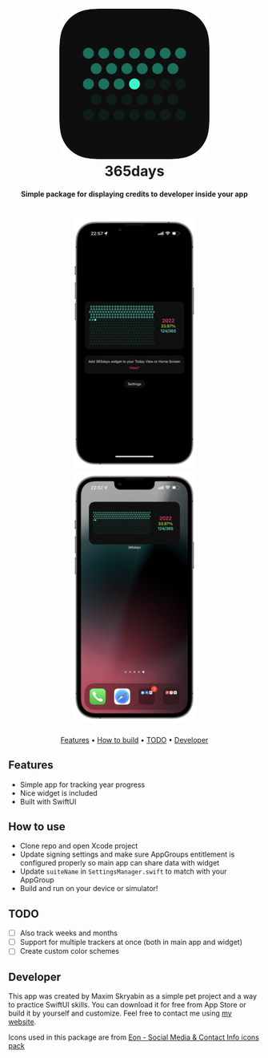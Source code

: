 <h1 align="center">
  <br>
  <img src="https://raw.githubusercontent.com/moridaffy/365days-ios/master/Icon.png" alt="App Icon" width="300">
  <br>
  365days
  <br>
</h1>

<h4 align="center">Simple package for displaying credits to developer inside your app</h4>

<h1 align="center">
<img src="https://raw.githubusercontent.com/moridaffy/365days-ios/master/screenshot_app.png" width="250"> <img src="https://raw.githubusercontent.com/moridaffy/365days-ios/master/screenshot_widget.png" width="250">
</h1>

<p align="center">
  <a href="#Features">Features</a> •
  <a href="#How-to-build">How to build</a> •
  <a href="#TODO">TODO</a> •
  <a href="#Developer">Developer</a>
</p>

## Features
* Simple app for tracking year progress
* Nice widget is included
* Built with SwiftUI

## How to use
- Clone repo and open Xcode project
- Update signing settings and make sure AppGroups entitlement is configured properly so main app can share data with widget
- Update `suiteName` in `SettingsManager.swift` to match with your AppGroup
- Build and run on your device or simulator!

## TODO
- [ ] Also track weeks and months
- [ ] Support for multiple trackers at once (both in main app and widget)
- [ ] Create custom color schemes

## Developer
This app was created by Maxim Skryabin as a simple pet project and a way to practice SwiftUI skills. You can download it for free from App Store or build it by yourself and customize. Feel free to contact me using <a href="https://mxm.codes/contact-en/">my website</a>.

Icons used in this package are from <a href="https://www.iconfinder.com/search?q=&iconset=eon-social-media-contact-info-2">Eon - Social Media & Contact Info icons pack</a>
